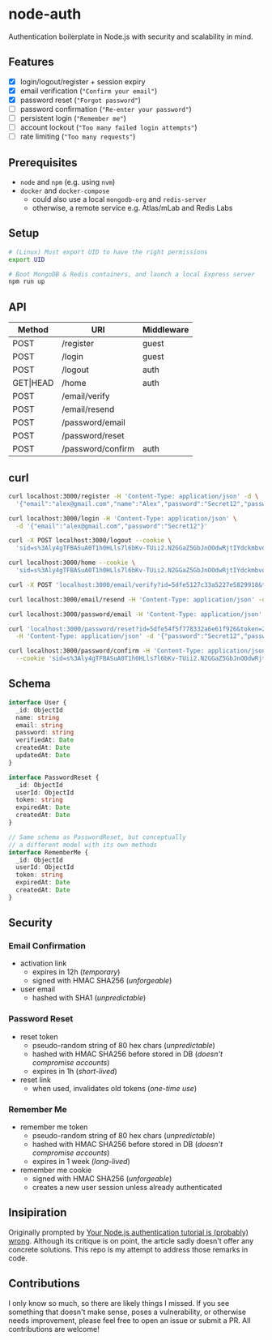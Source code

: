 # node-auth

Authentication boilerplate in Node.js with security and scalability in mind.

## Features

- [x] login/logout/register + session expiry
- [x] email verification (`"Confirm your email"`)
- [x] password reset (`"Forgot password"`)
- [ ] password confirmation (`"Re-enter your password"`)
- [ ] persistent login (`"Remember me"`)
- [ ] account lockout (`"Too many failed login attempts"`)
- [ ] rate limiting (`"Too many requests"`)

## Prerequisites

- `node` and `npm` (e.g. using `nvm`)
- `docker` and `docker-compose`
  - could also use a local `mongodb-org` and `redis-server`
  - otherwise, a remote service e.g. Atlas/mLab and Redis Labs

## Setup

```sh
# (Linux) Must export UID to have the right permissions
export UID

# Boot MongoDB & Redis containers, and launch a local Express server
npm run up
```

## API

Method    | URI               | Middleware
--------- | ----------------- | ----------
POST      | /register         | guest
POST      | /login            | guest
POST      | /logout           | auth
GET\|HEAD | /home             | auth
POST      | /email/verify     |
POST      | /email/resend     |
POST      | /password/email   |
POST      | /password/reset   |
POST      | /password/confirm | auth

## curl

```sh
curl localhost:3000/register -H 'Content-Type: application/json' -d \
  '{"email":"alex@gmail.com","name":"Alex","password":"Secret12","passwordConfirmation":"Secret12"}'

curl localhost:3000/login -H 'Content-Type: application/json' \
  -d '{"email":"alex@gmail.com","password":"Secret12"}'

curl -X POST localhost:3000/logout --cookie \
  'sid=s%3Aly4gTFBASuA0T1h0HLls7l6bKv-TUii2.N2GGaZ5GbJnOOdwRjtIYdckmbvoqRw3QvL1d3MOINr8'

curl localhost:3000/home --cookie \
  'sid=s%3Aly4gTFBASuA0T1h0HLls7l6bKv-TUii2.N2GGaZ5GbJnOOdwRjtIYdckmbvoqRw3QvL1d3MOINr8'

curl -X POST 'localhost:3000/email/verify?id=5dfe5127c33a5227e5829918&token=7a7d918c126cca27e911eab493164e4194633764&expires=1576991208354&signature=b5ef23ac977e7cebcb00b1769b974471eb234c5a183728aba2e48e359669461b'

curl localhost:3000/email/resend -H 'Content-Type: application/json' -d '{"email":"alex@gmail.com"}'

curl localhost:3000/password/email -H 'Content-Type: application/json' -d '{"email":"alex@gmail.com"}'

curl 'localhost:3000/password/reset?id=5dfe54f5f778332a6e61f926&token=25276d8b011f36a38a696a599d3552dca61893137d0e8cba3a16463da7543c8d2cb37ae3a7fc8553' \
  -H 'Content-Type: application/json' -d '{"password":"Secret12","passwordConfirmation":"Secret12"}'

curl localhost:3000/password/confirm -H 'Content-Type: application/json' -d '{"password":"Secret12"}' \
  --cookie 'sid=s%3Aly4gTFBASuA0T1h0HLls7l6bKv-TUii2.N2GGaZ5GbJnOOdwRjtIYdckmbvoqRw3QvL1d3MOINr8'
```

## Schema

```ts
interface User {
  _id: ObjectId
  name: string
  email: string
  password: string
  verifiedAt: Date
  createdAt: Date
  updatedAt: Date
}

interface PasswordReset {
  _id: ObjectId
  userId: ObjectId
  token: string
  expiredAt: Date
  createdAt: Date
}

// Same schema as PasswordReset, but conceptually
// a different model with its own methods
interface RememberMe {
  _id: ObjectId
  userId: ObjectId
  token: string
  expiredAt: Date
  createdAt: Date
}
```

## Security

### Email Confirmation

- activation link
  - expires in 12h (_temporary_)
  - signed with HMAC SHA256 (_unforgeable_)
- user email
  - hashed with SHA1 (_unpredictable_)

### Password Reset

- reset token
  - pseudo-random string of 80 hex chars (_unpredictable_)
  - hashed with HMAC SHA256 before stored in DB (_doesn't compromise accounts_)
  - expires in 1h (_short-lived_)
- reset link
  - when used, invalidates old tokens (_one-time use_)

### Remember Me

- remember me token
  - pseudo-random string of 80 hex chars (_unpredictable_)
  - hashed with HMAC SHA256 before stored in DB (_doesn't compromise accounts_)
  - expires in 1 week (_long-lived_)
- remember me cookie
  - signed with HMAC SHA256 (_unforgeable_)
  - creates a new user session unless already authenticated

## Insipiration

Originally prompted by [Your Node.js authentication tutorial is (probably) wrong](https://medium.com/hackernoon/your-node-js-authentication-tutorial-is-wrong-f1a3bf831a46). Although its critique is on point, the article sadly doesn't offer any concrete solutions. This repo is my attempt to address those remarks in code.

## Contributions

I only know so much, so there are likely things I missed. If you see something that doesn't make sense, poses a vulnerability, or otherwise needs improvement, please feel free to open an issue or submit a PR. All contributions are welcome!
